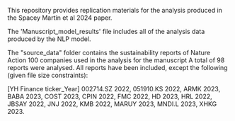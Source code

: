 This repository provides replication materials for the analysis produced in the Spacey Martín et al 2024 paper. 

The 'Manuscript_model_results' file includes all of the analysis data produced by the NLP model. 

The "source_data" folder contains the sustainability reports of Nature Action 100 companies used in the analysis for the manuscript A total of 98 reports were analysed. All reports have been included, except the following (given file size constraints):

[YH Finance ticker_Year] 002714.SZ 2022, 051910.KS 2022, ARMK 2023, BABA 2023, COST 2023, CPIN 2022, FMC 2022, HD 2023, HRL 2022, JBSAY 2022, JNJ 2022, KMB 2022, MARUY 2023, MNDI.L 2023, XHKG 2023.
